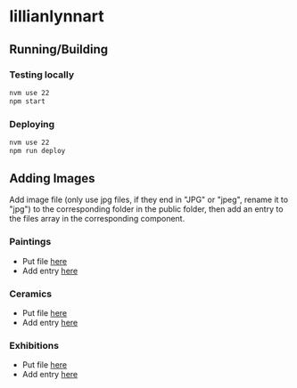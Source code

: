 # lillianlynnart

## Running/Building

### Testing locally

```sh
nvm use 22
npm start
```

### Deploying

```sh
nvm use 22
npm run deploy
```

## Adding Images

Add image file (only use jpg files, if they end in "JPG" or "jpeg", rename it to "jpg") to the corresponding folder in the public folder, then add an entry to the files array in the corresponding component.

### Paintings

- Put file [here](public/paintings/)
- Add entry [here](src/app/routes/paintings/paintings.component.ts)

### Ceramics

- Put file [here](public/ceramics/)
- Add entry [here](src/app/routes/ceramics/ceramics.component.ts)

### Exhibitions

- Put file [here](public/exhibitions/)
- Add entry [here](src/app/routes/exhibitions/exhibitions.component.ts)
